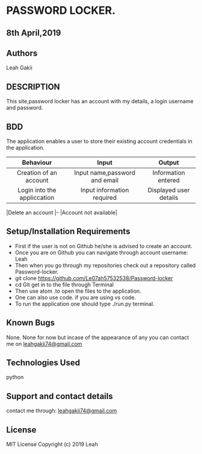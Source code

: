 #  PASSWORD LOCKER.
##  8th April,2019
## Authors
  Leah Gakii
##  DESCRIPTION
  This site,password locker has an account with my details, a login username and password.
## BDD 
The application enables a user to store their existing account credentials in the application. 

| Behaviour | Input | Output |
| :-------: | :---: | :----: |
|Creation of an account|Input name,password and email |Information entered|
|Login into the appliccation |Input information required  |Displayed user details|

|Delete an account |-  |Account not available|

 ##  Setup/Installation Requirements
   * First if the user is not on Github he/she is advised to create an account.
   * Once you are on Github you can navigate through account username: Leah
   * Then when you go through my repositories check out a repository called Password-locker.
   * git clone https://github.com/Le07ah57532538/Password-locker
   * cd Git get in to the file through Terminal
   * Then use atom .to open the files to the application.
   * One can also use code. if you are using vs code.
   * To run the application one should type ./run.py terminal.
##  Known Bugs
None.
None for now but incase of the appearance of any you can contact me on leahgakii74@gmail.com
##  Technologies Used
   python

## Support and contact details
contact me through: leahgakii74@gmail.com
## License
MIT License
Copyright (c) 2019 Leah
